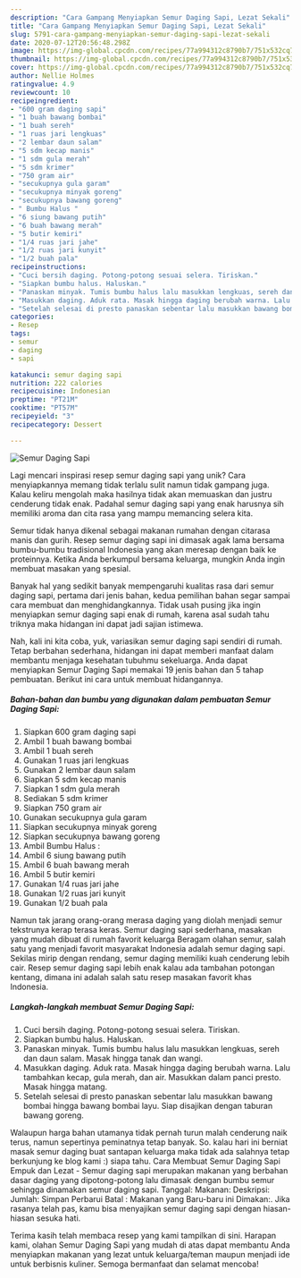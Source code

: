 ```yaml
---
description: "Cara Gampang Menyiapkan Semur Daging Sapi, Lezat Sekali"
title: "Cara Gampang Menyiapkan Semur Daging Sapi, Lezat Sekali"
slug: 5791-cara-gampang-menyiapkan-semur-daging-sapi-lezat-sekali
date: 2020-07-12T20:56:48.298Z
image: https://img-global.cpcdn.com/recipes/77a994312c8790b7/751x532cq70/semur-daging-sapi-foto-resep-utama.jpg
thumbnail: https://img-global.cpcdn.com/recipes/77a994312c8790b7/751x532cq70/semur-daging-sapi-foto-resep-utama.jpg
cover: https://img-global.cpcdn.com/recipes/77a994312c8790b7/751x532cq70/semur-daging-sapi-foto-resep-utama.jpg
author: Nellie Holmes
ratingvalue: 4.9
reviewcount: 10
recipeingredient:
- "600 gram daging sapi"
- "1 buah bawang bombai"
- "1 buah sereh"
- "1 ruas jari lengkuas"
- "2 lembar daun salam"
- "5 sdm kecap manis"
- "1 sdm gula merah"
- "5 sdm krimer"
- "750 gram air"
- "secukupnya gula garam"
- "secukupnya minyak goreng"
- "secukupnya bawang goreng"
- " Bumbu Halus "
- "6 siung bawang putih"
- "6 buah bawang merah"
- "5 butir kemiri"
- "1/4 ruas jari jahe"
- "1/2 ruas jari kunyit"
- "1/2 buah pala"
recipeinstructions:
- "Cuci bersih daging. Potong-potong sesuai selera. Tiriskan."
- "Siapkan bumbu halus. Haluskan."
- "Panaskan minyak. Tumis bumbu halus lalu masukkan lengkuas, sereh dan daun salam. Masak hingga tanak dan wangi."
- "Masukkan daging. Aduk rata. Masak hingga daging berubah warna. Lalu tambahkan kecap, gula merah, dan air. Masukkan dalam panci presto. Masak hingga matang."
- "Setelah selesai di presto panaskan sebentar lalu masukkan bawang bombai hingga bawang bombai layu. Siap disajikan dengan taburan bawang goreng."
categories:
- Resep
tags:
- semur
- daging
- sapi

katakunci: semur daging sapi 
nutrition: 222 calories
recipecuisine: Indonesian
preptime: "PT21M"
cooktime: "PT57M"
recipeyield: "3"
recipecategory: Dessert

---
```



![Semur Daging Sapi](https://img-global.cpcdn.com/recipes/77a994312c8790b7/751x532cq70/semur-daging-sapi-foto-resep-utama.jpg)

Lagi mencari inspirasi resep semur daging sapi yang unik? Cara menyiapkannya memang tidak terlalu sulit namun tidak gampang juga. Kalau keliru mengolah maka hasilnya tidak akan memuaskan dan justru cenderung tidak enak. Padahal semur daging sapi yang enak harusnya sih memiliki aroma dan cita rasa yang mampu memancing selera kita.

Semur tidak hanya dikenal sebagai makanan rumahan dengan citarasa manis dan gurih. Resep semur daging sapi ini dimasak agak lama bersama bumbu-bumbu tradisional Indonesia yang akan meresap dengan baik ke proteinnya. Ketika Anda berkumpul bersama keluarga, mungkin Anda ingin membuat masakan yang spesial.

Banyak hal yang sedikit banyak mempengaruhi kualitas rasa dari semur daging sapi, pertama dari jenis bahan, kedua pemilihan bahan segar sampai cara membuat dan menghidangkannya. Tidak usah pusing jika ingin menyiapkan semur daging sapi enak di rumah, karena asal sudah tahu triknya maka hidangan ini dapat jadi sajian istimewa.


Nah, kali ini kita coba, yuk, variasikan semur daging sapi sendiri di rumah. Tetap berbahan sederhana, hidangan ini dapat memberi manfaat dalam membantu menjaga kesehatan tubuhmu sekeluarga. Anda dapat menyiapkan Semur Daging Sapi memakai 19 jenis bahan dan 5 tahap pembuatan. Berikut ini cara untuk membuat hidangannya.

<!--inarticleads1-->

##### Bahan-bahan dan bumbu yang digunakan dalam pembuatan Semur Daging Sapi:

1. Siapkan 600 gram daging sapi
1. Ambil 1 buah bawang bombai
1. Ambil 1 buah sereh
1. Gunakan 1 ruas jari lengkuas
1. Gunakan 2 lembar daun salam
1. Siapkan 5 sdm kecap manis
1. Siapkan 1 sdm gula merah
1. Sediakan 5 sdm krimer
1. Siapkan 750 gram air
1. Gunakan secukupnya gula garam
1. Siapkan secukupnya minyak goreng
1. Siapkan secukupnya bawang goreng
1. Ambil  Bumbu Halus :
1. Ambil 6 siung bawang putih
1. Ambil 6 buah bawang merah
1. Ambil 5 butir kemiri
1. Gunakan 1/4 ruas jari jahe
1. Gunakan 1/2 ruas jari kunyit
1. Gunakan 1/2 buah pala


Namun tak jarang orang-orang merasa daging yang diolah menjadi semur tekstrunya kerap terasa keras. Semur daging sapi sederhana, masakan yang mudah dibuat di rumah favorit keluarga Beragam olahan semur, salah satu yang menjadi favorit masyarakat Indonesia adalah semur daging sapi. Sekilas mirip dengan rendang, semur daging memiliki kuah cenderung lebih cair. Resep semur daging sapi lebih enak kalau ada tambahan potongan kentang, dimana ini adalah salah satu resep masakan favorit khas Indonesia. 

<!--inarticleads2-->

##### Langkah-langkah membuat Semur Daging Sapi:

1. Cuci bersih daging. Potong-potong sesuai selera. Tiriskan.
1. Siapkan bumbu halus. Haluskan.
1. Panaskan minyak. Tumis bumbu halus lalu masukkan lengkuas, sereh dan daun salam. Masak hingga tanak dan wangi.
1. Masukkan daging. Aduk rata. Masak hingga daging berubah warna. Lalu tambahkan kecap, gula merah, dan air. Masukkan dalam panci presto. Masak hingga matang.
1. Setelah selesai di presto panaskan sebentar lalu masukkan bawang bombai hingga bawang bombai layu. Siap disajikan dengan taburan bawang goreng.


Walaupun harga bahan utamanya tidak pernah turun malah cenderung naik terus, namun sepertinya peminatnya tetap banyak. So. kalau hari ini berniat masak semur daging buat santapan keluarga maka tidak ada salahnya tetap berkunjung ke blog kami :) siapa tahu. Cara Membuat Semur Daging Sapi Empuk dan Lezat - Semur daging sapi merupakan makanan yang berbahan dasar daging yang dipotong-potong lalu dimasak dengan bumbu semur sehingga dinamakan semur daging sapi. Tanggal: Makanan: Deskripsi: Jumlah: Simpan Perbarui Batal : Makanan yang Baru-baru ini Dimakan:. Jika rasanya telah pas, kamu bisa menyajikan semur daging sapi dengan hiasan-hiasan sesuka hati. 

Terima kasih telah membaca resep yang kami tampilkan di sini. Harapan kami, olahan Semur Daging Sapi yang mudah di atas dapat membantu Anda menyiapkan makanan yang lezat untuk keluarga/teman maupun menjadi ide untuk berbisnis kuliner. Semoga bermanfaat dan selamat mencoba!
